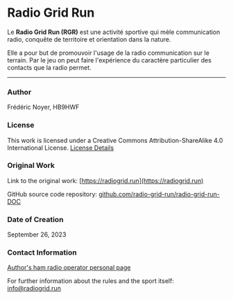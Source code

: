 # Radio Grid Run

Le **Radio Grid Run (RGR)** est une activité sportive qui mèle communication radio, conquête de territoire et orientation dans la nature.

Elle a pour but de promouvoir l'usage de la radio communication sur le terrain. Par le jeu on peut faire l'expérience du caractère particulier des contacts que la radio permet.

---

### Author

Frédéric Noyer, HB9HWF

### License

This work is licensed under a Creative Commons Attribution-ShareAlike 4.0 International License.
[License Details](https://creativecommons.org/licenses/by-sa/4.0/)

### Original Work

Link to the original work: [https://radiogrid.run](https://radiogrid.run)

GitHub source code repository: [github.com/radio-grid-run/radio-grid-run-DOC](https://github.com/radio-grid-run/radio-grid-run-DOC)

### Date of Creation

September 26, 2023

### Contact Information

[Author's ham radio operator personal page](https://www.qrz.com/db/hb9hwf)

For further information about the rules and the sport itself: [info@radiogrid.run](mailto://info@radiogrid.run)
